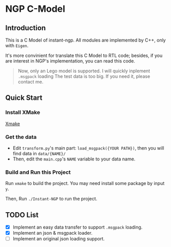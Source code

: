 # NGP C-Model
## Introduction
This is a C Model of instant-ngp. All modules are implemented by C++, only with `Eigen`.

It's more convinient for translate this C Model to RTL code; besides, if you are interest in NGP's implementation, you can read this code.

> Now, only an Lego model is supported. I will quickly inplement `.msgpack` loading
> The test data is too big. If you need it, please contact me.

## Quick Start
### Install XMake
[Xmake](https://xmake.io/#/getting_started)

### Get the data
- Edit `transform.py`'s main part: `load_msgpack({YOUR PATH})`, then you will find data in `data/{NAME}/`
- Then, edit the `main.cpp`'s `NAME` variable to your data name.

### Build and Run this Project
Run `xmake` to build the project. You may need install some package by input `y`.

Then, Run `./Instant-NGP` to run the project.

## TODO List
- [x] Implement an easy data transfer to support `.msgpack` loading.
- [x] Implement an json & msgpack loader.
- [ ] Implement an original json loading support.